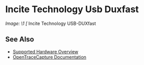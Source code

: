 # Incite Technology Usb Duxfast
**Image: \1*
[*
Incite Technology USB-DUXfast
## See Also
- [Supported Hardware Overview](../supported-hardware.md)
- [OpenTraceCapture Documentation](../../opentracecapture/overview.md)
